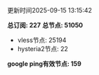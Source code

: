 更新时间2025-09-15 13:15:42

**总订阅: 227**
**总节点: 51050**
- vless节点: 25194
- hysteria2节点: 22

**google ping有效节点: 159**
